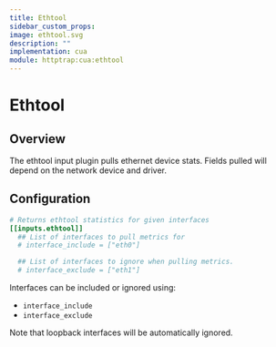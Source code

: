 ```yaml
---
title: Ethtool
sidebar_custom_props:
image: ethtool.svg
description: ""
implementation: cua
module: httptrap:cua:ethtool
---
```


# Ethtool

## Overview

The ethtool input plugin pulls ethernet device stats. Fields pulled will depend on the network device and driver.

## Configuration

```toml
# Returns ethtool statistics for given interfaces
[[inputs.ethtool]]
  ## List of interfaces to pull metrics for
  # interface_include = ["eth0"]

  ## List of interfaces to ignore when pulling metrics.
  # interface_exclude = ["eth1"]
```

Interfaces can be included or ignored using:

- `interface_include`
- `interface_exclude`

Note that loopback interfaces will be automatically ignored.
